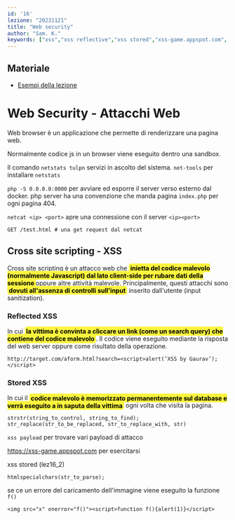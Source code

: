 ```yaml
---
id: '16'
lezione: "20231121"
title: "Web security"
author: "Sam. K."
keywords: ["xss","xss reflective","xss stored","xss-game.appspot.com", "xss payloads"]
---
```


<style>
    strong{
        background-color:#faf43e;
        color: black;
        padding:0.1rem 0.2rem;
        border-radius:5px;
    }
</style>
## Materiale
* [Esempi della lezione](/appunti/assets/docs/lezione16-17.zip)

# Web Security - Attacchi Web

Web browser è un applicazione che permette di renderizzare una pagina web.

Normalmente codice js in un browser viene eseguito dentro una sandbox.

Il comando `netstats tulpn` servizi in ascolto del sistema. `net-tools` per installare `netstats`

`php -S 0.0.0.0:8000` per avviare ed esporre il server verso esterno dal docker.
php server ha una convenzione che manda pagina `index.php` per ogni pagina 404.

`netcat <ip> <port>` apre una connessione con il server `<ip><port>`

    GET /test.html # una get request dal netcat

## Cross site scripting - XSS
Cross site scripting è un attacco web che **inietta del codice malevolo (normalmente Javascript) dal lato client-side per rubare dati della sessione**oppure altre attività malevole. Principalmente, questi attacchi sono **dovuti all'assenza di controlli sull'input** inserito dall'utente (input sanitization). 

### Reflected XSS
In cui **la vittima è convinta a cliccare un link (come un search query) che contiene del codice malevolo**. Il codice viene eseguito mediante la risposta del web server oppure come risultato della operazione.

`http://target.com/aform.html?search=<script>alert(‘XSS by Gaurav’);</script>`

### Stored XSS
In cui il **codice malevolo è memorizzato permanentemente sul database e verrà eseguito a in saputa della vittima** ogni volta che visita la pagina.

    strstr(string_to_control, string_to_find);
    str_replace(str_to_be_replaced, str_to_replace_with, str)

`xss payload` per trovare vari payload di attacco

https://xss-game.appspot.com per esercitarsi

xss stored (lez16_2)

    htmlspecialchars(str_to_parse);

se ce un errore del caricamento dell'immagine viene eseguito la funzione `f()`

    <img src="x" onerror="f()"><script>function f(){alert(1)}</script>







